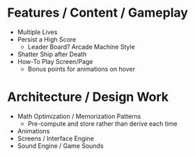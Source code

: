 

# Features / Content / Gameplay

- Multiple Lives
- Persist a High Score
    - Leader Board? Arcade Machine Style
- Shatter Ship after Death
- How-To Play Screen/Page
    - Bonus points for animations on hover

# Architecture / Design Work
- Math Optimization / Memorization Patterns
    - Pre-compute and store rather than derive each time
- Animations
- Screens / Interface Engine
- Sound Engine / Game Sounds


